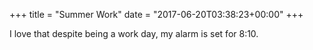 +++
title = "Summer Work"
date = "2017-06-20T03:38:23+00:00"
+++

I love that despite being a work day, my alarm is set for 8:10.
			